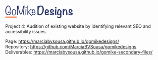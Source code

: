 <a href="https://marciabvsousa.github.io/gomikedesigns/"><img src="https://github.com/MarciaBVSousa/gomikedesigns/blob/main/img/atlanta%20web%20design%20logo.png" height="40"></a>


Project 4: Audition of existing website by identifying relevant SEO and accessibility issues.

Page:
https://marciabvsousa.github.io/gomikedesigns/ <br> 
Repository:
https://github.com/MarciaBVSousa/gomikedesigns  <br>
Deliverables:
https://marciabvsousa.github.io/gomike-secondary-files/
